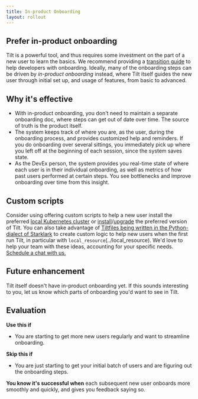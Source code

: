 ```yaml
---
title: In-product Onboarding
layout: rollout
---
```


## Prefer in-product onboarding

Tilt is a powerful tool, and thus requires some investment on the part of a new user to learn the basics. We recommend providing a [transition guide](../rollout/introduce-tilt) to help developers with onboarding. Ideally, many of the onboarding steps can be driven by _in-product onboarding_ instead, where Tilt itself guides the new user through initial set up, and usage of features, from basic to advanced.

## Why it's effective

- With in-product onboarding, you don't need to maintain a separate onboarding doc, where steps can get out of date over time. The source of truth is the product itself.
- The system keeps track of where you are, as the user, during the onboarding process, and provides customized help and reminders. If you do onboarding over several sittings, you immediately pick up where you left off at the beginning of each session, since the system saves state.
- As the DevEx person, the system provides you real-time state of where each user is in their individual onboarding, as well as metrics of how past users performed at certain steps. You see bottlenecks and improve onboarding over time from this insight.

## Custom scripts

Consider using offering custom scripts to help a new user install the preferred [local Kubernetes cluster](../choosing_clusters.html) or [install](../install.html)/[upgrade](../upgrade) the preferred version of Tilt. You can also take advantage of [Tiltfiles being written in the Python-dialect of Starklark](../tiltfile_concepts) to create custom logic to help new users when the first run Tilt, in particular with `local_resource`(../local_resource). We'd love to help your team with these ideas, accounting for your specific needs. [Schedule a chat with us.](https://calendly.com/dbentley/tilt-enterprise)

## Future enhancement

Tilt itself doesn't have in-product onboarding yet. If this sounds interesting to you, let us know which parts of onboarding you'd want to see in Tilt.

## Evaluation

**Use this if**
- You are starting to get more new users regularly and want to streamline onboarding.

**Skip this if**
- You are just starting to get your initial batch of users and are figuring out the onboarding steps.

**You know it's successful when** each subsequent new user onboards more smoothly and quickly, and gives you feedback saying so.
